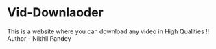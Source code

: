 # Vid-Downlaoder
This is a website where you can download any video in High Qualities !!
<br>
Author - Nikhil Pandey
